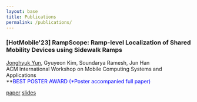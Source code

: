 ```yaml
---
layout: base
title: Publications
permalink: /publications/
---
```


<!-- ..................................................................................................................................... -->
### **[HotMobile'23]** **RampScope: Ramp-level Localization of Shared Mobility Devices using Sidewalk Ramps**  
<u>Jonghyuk Yun</u>, Gyuyeon Kim, Soundarya Ramesh, Jun Han  
ACM International Workshop on Mobile Computing Systems and Applications  
**<span style="color: blue;">BEST POSTER AWARD (*Poster accompanied full paper)

[paper](https://dl.acm.org/doi/abs/10.1145/3572864.3580334) [slides](https://drive.google.com/file/d/1fXiNkK_Yi901q7NssSk9TylWzYm1Nvxb/view)
<!-- ..................................................................................................................................... -->
